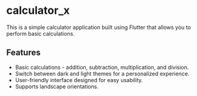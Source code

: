 # calculator_x

This is a simple calculator application built using Flutter that allows you to perform basic calculations.

## Features
- Basic calculations - addition, subtraction, multiplication,
 and division.
- Switch between dark and light themes for a personalized experience.
- User-friendly interface designed for easy usability.
- Supports landscape orientations.
